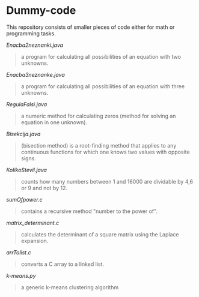 # Dummy-code
This repository consists of smaller pieces of code either for math or programming tasks.

_Enacba2neznanki.java_
> a program for calculating all possibilities of an equation with two unknowns.

_Enacba3neznanke.java_
> a program for calculating all possibilities of an equation with three unknowns.

_RegulaFalsi.java_
> a numeric method for calculating zeros (method for solving an equation in one unknown).

_Bisekcija.java_
> (bisection method) is a root-finding method that applies to any continuous functions for which one knows two values with opposite signs. 

_KolikoStevil.java_
> counts how many numbers between 1 and 16000 are dividable by 4,6 or 9 and not by 12.

_sumOfpower.c_
> contains a recursive method "number to the power of".

_matrix_determinant.c_
> calculates the determinant of a square matrix using the Laplace expansion.

_arrTolist.c_
> converts a C array to a linked list.

_k-means.py_
> a generic k-means clustering algorithm
